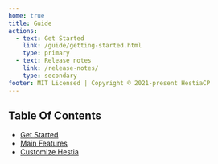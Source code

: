```yaml
---
home: true
title: Guide
actions:
  - text: Get Started
    link: /guide/getting-started.html
    type: primary
  - text: Release notes
    link: /release-notes/
    type: secondary
footer: MIT Licensed | Copyright © 2021-present HestiaCP
---
```


## Table Of Contents

- [Get Started](/guide/getting-started.html)
- [Main Features](/guide/features.html)
- [Customize Hestia](/guide/customize.html)

